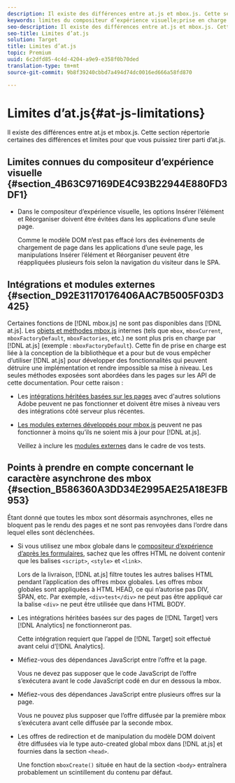 ```yaml
---
description: Il existe des différences entre at.js et mbox.js. Cette section répertorie certaines des différences et limites pour que vous puissiez tirer parti d’at.js.
keywords: limites du compositeur d’expérience visuelle;prise en charge des navigateurs;intégrations;plugins;points à prendre en compte concernant le caractère asynchrone des mbox
seo-description: Il existe des différences entre at.js et mbox.js. Cette section répertorie certaines des différences et limites pour que vous puissiez tirer parti d’at.js.
seo-title: Limites d’at.js
solution: Target
title: Limites d’at.js
topic: Premium
uuid: 6c2dfd85-4c4d-4204-a9e9-e358f0b70ded
translation-type: tm+mt
source-git-commit: 9b8f39240cbbd7a494d74dc0016ed666a58fd870

---
```



# Limites d’at.js{#at-js-limitations}

Il existe des différences entre at.js et mbox.js. Cette section répertorie certaines des différences et limites pour que vous puissiez tirer parti d’at.js.

## Limites connues du compositeur d’expérience visuelle {#section_4B63C97169DE4C93B22944E880FD3DF1}

* Dans le compositeur d’expérience visuelle, les options Insérer l’élément et Réorganiser doivent être évitées dans les applications d’une seule page.

   Comme le modèle DOM n’est pas effacé lors des événements de chargement de page dans les applications d’une seule page, les manipulations Insérer l’élément et Réorganiser peuvent être réappliquées plusieurs fois selon la navigation du visiteur dans le SPA.

## Intégrations et modules externes  {#section_D92E31170176406AAC7B5005F03D3425}

Certaines fonctions de [!DNL mbox.js] ne sont pas disponibles dans [!DNL at.js]. Les [objets et méthodes mbox.js](../../../../c-target/c-visitor-profile/variables-profiles-parameters-methods.md#section_8C78059D15D9452F95636A5640188537) internes (tels que `mbox`, `mboxCurrent`, `mboxFactoryDefault`, `mboxFactories`, etc.) ne sont plus pris en charge par [!DNL at.js] (exemple : `mboxFactoryDefault`). Cette fin de prise en charge est liée à la conception de la bibliothèque et a pour but de vous empêcher d’utiliser [!DNL at.js] pour développer des fonctionnalités qui peuvent détruire une implémentation et rendre impossible sa mise à niveau. Les seules méthodes exposées sont abordées dans les pages sur les API de cette documentation. Pour cette raison :

* Les [intégrations héritées basées sur les pages](../../../../c-implementing-target/c-implementing-target-for-client-side-web/c-how-atjs-works/target-atjs-integrations.md#concept_C100BC4F073C4B57A608B309D0157B39) avec d&#39;autres solutions Adobe peuvent ne pas fonctionner et doivent être mises à niveau vers des intégrations côté serveur plus récentes.
* [Les modules externes développés pour mbox.js](../../../../c-implementing-target/c-implementing-target-for-client-side-web/t-mbox-download/c-target-atjs-implementation/target-atjs-plugins.md#concept_F5D4C0A4DACF41409CC42FDD93B13FAF) peuvent ne pas fonctionner à moins qu’ils ne soient mis à jour pour [!DNL at.js].

   Veillez à inclure les [modules externes](../../../../c-implementing-target/c-implementing-target-for-client-side-web/t-mbox-download/c-target-atjs-implementation/target-atjs-plugins.md#concept_F5D4C0A4DACF41409CC42FDD93B13FAF) dans le cadre de vos tests.

## Points à prendre en compte concernant le caractère asynchrone des mbox {#section_B586360A3DD34E2995AE25A18E3FB953}

Étant donné que toutes les mbox sont désormais asynchrones, elles ne bloquent pas le rendu des pages et ne sont pas renvoyées dans l’ordre dans lequel elles sont déclenchées.

* Si vous utilisez une mbox globale dans le [compositeur d’expérience d’après les formulaires](../../../../c-experiences/experiences.md#section_3643394BD424463C8768F2907DEBCC22), sachez que les offres HTML ne doivent contenir que les balises `<script>`, `<style>` et `<link>`.

   Lors de la livraison, [!DNL at.js] filtre toutes les autres balises HTML pendant l’application des offres mbox globales. Les offres mbox globales sont appliquées à HTML HEAD, ce qui n’autorise pas DIV, SPAN, etc. Par exemple, `<div>test</div>` ne peut pas être appliqué car la balise `<div>` ne peut être utilisée que dans HTML BODY.

* Les intégrations héritées basées sur des pages de [!DNL Target] vers [!DNL Analytics] ne fonctionneront pas.

   Cette intégration requiert que l’appel de [!DNL Target] soit effectué avant celui d’[!DNL Analytics].

* Méfiez-vous des dépendances JavaScript entre l’offre et la page.

   Vous ne devez pas supposer que le code JavaScript de l’offre s’exécutera avant le code JavaScript codé en dur en dessous la mbox.

* Méfiez-vous des dépendances JavaScript entre plusieurs offres sur la page.

   Vous ne pouvez plus supposer que l’offre diffusée par la première mbox s’exécutera avant celle diffusée par la seconde mbox.

* Les offres de redirection et de manipulation du modèle DOM doivent être diffusées via le type auto-created global mbox dans [!DNL at.js] et fournies dans la section `<head>`.

   Une fonction `mboxCreate()` située en haut de la section `<body>` entraînera probablement un scintillement du contenu par défaut.

